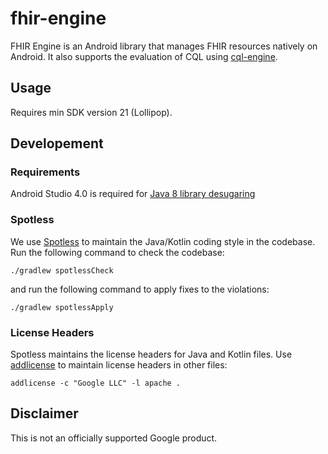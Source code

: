 # fhir-engine

FHIR Engine is an Android library that manages FHIR resources natively on Android. It also supports
the evaluation of CQL using [cql-engine](https://github.com/DBCG/cql_engine).

## Usage

Requires min SDK version 21 (Lollipop).

## Developement

### Requirements

Android Studio 4.0 is required for [Java 8 library desugaring](https://developer.android.com/studio/preview/features#j8-desugar)

### Spotless

We use [Spotless](https://github.com/diffplug/spotless/tree/master/plugin-gradle) to maintain the
Java/Kotlin coding style in the codebase. Run the following command to check the codebase:

```
./gradlew spotlessCheck
```

and run the following command to apply fixes to the violations:

```
./gradlew spotlessApply
```

### License Headers

Spotless maintains the license headers for Java and Kotlin files. Use
[addlicense](https://github.com/google/addlicense) to maintain license headers in other files:

```
addlicense -c "Google LLC" -l apache .
```

## Disclaimer

This is not an officially supported Google product.
